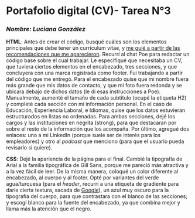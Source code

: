 # Portafolio digital (CV)- Tarea N°3

### *Nombre: Luciana González*

**HTML**: Antes de crear el código, busqué cuáles son los elementos principales que debe tener un currículum vitae, y [me guié a partir de las recomendaciones que me aparecieron](https://www.gob.cl/noticias/como-hacer-curriculum-vitae-cv-guia-pasos-postular-trabajo-plataformas/). Recurrí al chat Poe para redactar un código base sobre el cual trabajar. Le especifiqué que necesitaba un CV, que tuviera ciertos elementos en el encabezado, tres secciones, y que concluyera con una marca registrada como footer. Fui trabajando a partir del código que me entregó. Para el encabezado quise que mi nombre fuera más grande que mis datos de contacto, y que mi foto fuera redonda y se ubicara debajo de dichos datos (le di esas instrucciones a Poe). Manualmente, aumenté el tamaño de cada subtítulo (ocupé la etiqueta H2) y completé cada sección con mi información personal. En el caso de Educación, Experiencia Laboral, e Idiomas, quise que los datos estuvieran estructurados en listas no ordenadas. Para ambas secciones, dejé los cargos y las instituciones en negrita (strong), para que destacaran por sobre el resto de la información que los acompaña. Por último, agregué dos enlaces: uno a mi LinkedIn (porque suele ser de interés para los empleadores) y otro al *podcast* que menciono (para que el usuario pueda revisarlo si quiere). 

**CSS**: Dejé la apariencia de la página para el final. Cambié la tipografía de Arial a la familia tipográfica de Gill Sans, porque me pareció más atractiva y a la vez fácil de leer. De la misma manera, coloqué un color diferente al encabezado, al cuerpo y al footer. Opté por variantes del verde agua/turquesa (para el *header*, recurrí a una etiqueta de gradiente para darle cierta textura, sacada de [Google](https://developer.mozilla.org/es/docs/Web/CSS/CSS_images/Using_CSS_gradients)), un azul muy oscuro para la tipografía del cuerpo, para que contrastara con el blanco de las secciones; y escogí blanco para la fuente del encabezado, ya que combina mejor y llama más la atención que el negro. 